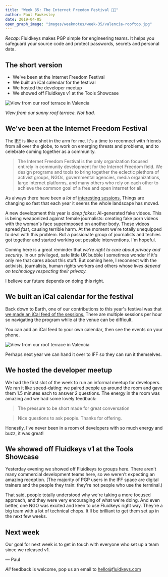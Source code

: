 ```yaml
---
title: "Week 35: The Internet Freedom Festival ✊🏽"
author: Paul Fawkesley
date: 2019-04-05
open_graph_image: "images/weeknotes/week-35/valencia-rooftop.jpg"
---
```


_Recap_: Fluidkeys makes PGP simple for engineering teams. It helps you safeguard your source code and protect passwords, secrets and personal data.

## The short version

* We've been at the Internet Freedom Festival
* We built an iCal calendar for the festival
* We hosted the developer meetup
* We showed off Fluidkeys v1 at the Tools Showcase

![View from our roof terrace in Valencia](/images/weeknotes/week-35/valencia-rooftop.jpg)

*View from our sunny roof terrace. Not bad.*

## We've been at the Internet Freedom Festival

The [IFF](https://internetfreedomfestival.org/) is like a shot in the arm for me. It's a time to reconnect with friends from all over the
globe, to work on emerging threats and problems, and to celebrate coming together as a community.

> The Internet Freedom Festival is the only organization focused entirely in community development
> for the Internet Freedom field. We design programs and tools to bring together the eclectic
> plethora of activist groups, NGOs, governmental agencies, media organizations, large internet
> platforms, and many others who rely on each other to achieve the common goal of a free and open
> internet for all.

As always there have been a *lot* of
[interesting sessions.](https://platform.internetfreedomfestival.org/en/IFF2019/public/schedule/custom) Things
are changing so fast that each year it seems the whole landscape has moved.

A new development this year is *deep fakes*: AI-generated fake videos. This is being weaponized
against female journalists: creating fake porn videos with the woman's face superimposed on another
body. These videos spread *fast*, causing terrible harm. At the moment we're totally unequipped to
deal with this problem. But a passionate group of journalists and techies got together and started
working out possible interventions. I'm hopeful.

Coming here is a great reminder that *we're right to care about privacy and security.* In our
privileged, safe little UK bubble I sometimes wonder if it's only me that cares about this stuff.
But coming here, I reconnect with the activists, journalists, human rights workers and others whose
*lives depend on technology respecting their privacy.*

I believe our future depends on doing this right.

## We built an iCal calendar for the festival

Back down to Earth, one of our contributions to this year's festival was that [we made an iCal feed of the
sessions.](https://github.com/fluidkeys/iff-2019-program-ical-feed/blob/master/README.md) There are
multiple sessions per hour so navigating the program while at the venue can be difficult.

You can add an iCal feed to your own calendar, then see the events on your phone.

![View from our roof terrace in Valencia](/images/weeknotes/week-35/internet-freedom-festival-ical-feed.png)

Perhaps next year we can hand it over to IFF so they can run it themselves.

## We hosted the developer meetup

We had the first slot of the week to run an informal meetup for developers. We ran it like
speed-dating: we paired people up around the room and gave them 1.5 minutes each to answer 2
questions. The energy in the room was amazing and we had some lovely feedback:

> The pressure to be short made for great conversation

<!-- this separates the blockquote -->

> Nice questions to ask people. Thanks for offering.

Honestly, I've never been in a room of developers with so much energy and buzz, it was great!

## We showed off Fluidkeys v1 at the Tools Showcase

Yesterday evening we showed off Fluidkeys to groups here. There aren't many commercial development
teams here, so we weren't expecting an amazing reception. (The majority of PGP users in the IFF
space are digital trainers and the people they train: they're not people who use the terminal.)

That said, people totally understood why we're taking a more focused approach, and they were very
encouraging of what we're doing. And even better, one NGO was excited and keen to use Fluidkeys
right way. They're a big team with a lot of technical chops. It'll be brilliant to get them set up
in the next few weeks.

## Next week

Our goal for next week is to get in touch with everyone who set up a team since we released v1.

— Paul

*All* feedback is welcome, pop us an email to
[hello@fluidkeys.com](mailto:hello@fluidkeys.com)
